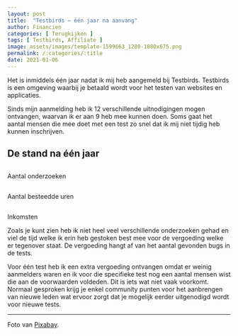 ```yaml
---
layout: post
title:  "Testbirds – één jaar na aanvang"
author: Financien
categories: [ Terugkijken ]
tags: [ Testbirds, Affiliate ]
image: assets/images/template-1599663_1280-1080x675.png
permalink: /:categories/:title
date: 2021-01-06
---
```


Het is inmiddels één jaar nadat ik mij heb aangemeld bij Testbirds. Testbirds is een omgeving waarbij je betaald wordt voor het testen van websites en applicaties.

Sinds mijn aanmelding heb ik 12 verschillende uitnodigingen mogen ontvangen, waarvan ik er aan 9 heb mee kunnen doen. Soms gaat het aantal mensen die mee doet met een test zo snel dat ik mij niet tijdig heb kunnen inschrijven.

## De stand na één jaar
<div class="container">
    <div class="counter col_third">
      <i class="fa fa-sort-numeric-up-alt fa-2x"></i>
      <h2 class="timer count-title count-number" data-to="9" data-speed="2000"></h2>
      <p class="count-text ">Aantal onderzoeken</p>
    </div>
    <div class="counter col_third">
      <i class="fa fa-calendar-times fa-2x"></i>
      <h2 class="timer count-title count-number" data-to="16" data-speed="2000"></h2>
      <p class="count-text ">Aantal besteedde uren</p>
    </div>
    <div class="counter col_third end">
      <i class="fa fa-euro-sign fa-2x"></i>
      <h2 class="timer count-title count-number" data-to="183" data-speed="2000"></h2>
      <p class="count-text ">Inkomsten</p>
    </div>
</div>


Zoals je kunt zien heb ik niet heel veel verschillende onderzoeken gehad en viel de tijd welke ik erin heb gestoken best mee voor de vergoeding welke er tegenover staat. De vergoeding hangt af van het aantal gevonden bugs in de tests.

Voor één test heb ik een extra vergoeding ontvangen omdat er weinig aanmelders waren en ik voor die specifieke test nog een aantal mensen wist die aan de voorwaarden voldeden. Dit is iets wat niet vaak voorkomt. Normaal gesproken krijg je enkel community punten voor het aanbrengen van nieuwe leden wat ervoor zorgt dat je mogelijk eerder uitgenodigd wordt voor nieuwe tests.

<hr>

Foto van <a href="https://pixabay.com/nl/vectors/sjabloon-lay-out-website-blog-1599663/" target="_blank" rel="noreferrer noopener">Pixabay</a>.
